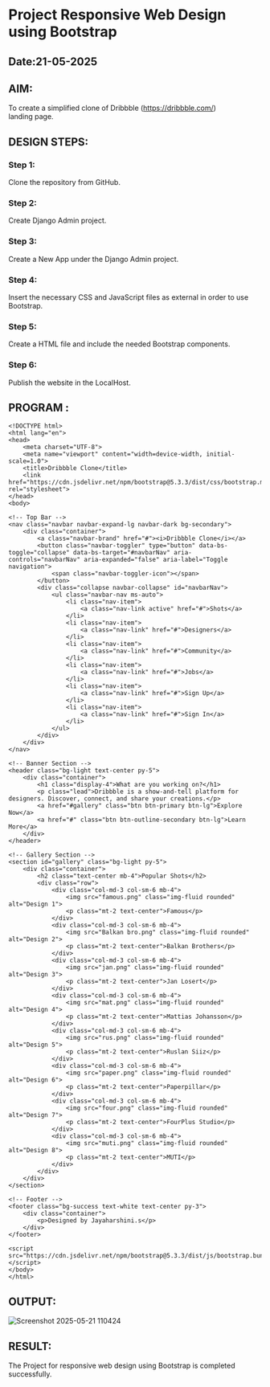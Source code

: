 # Project Responsive Web Design using Bootstrap
## Date:21-05-2025

## AIM:
To create a simplified clone of Dribbble (https://dribbble.com/) landing page.


## DESIGN STEPS:

### Step 1:
Clone the repository from GitHub.

### Step 2:
Create Django Admin project.

### Step 3:
Create a New App under the Django Admin project.

### Step 4:
Insert the necessary CSS and JavaScript files as external in order to use Bootstrap.

### Step 5:
Create a HTML file and include the needed Bootstrap components.

### Step 6:
Publish the website in the LocalHost.

## PROGRAM :
```
<!DOCTYPE html>
<html lang="en">
<head>
    <meta charset="UTF-8">
    <meta name="viewport" content="width=device-width, initial-scale=1.0">
    <title>Dribbble Clone</title>
    <link href="https://cdn.jsdelivr.net/npm/bootstrap@5.3.3/dist/css/bootstrap.min.css" rel="stylesheet">
</head>
<body>

<!-- Top Bar -->
<nav class="navbar navbar-expand-lg navbar-dark bg-secondary">
    <div class="container">
        <a class="navbar-brand" href="#"><i>Dribbble Clone</i></a>
        <button class="navbar-toggler" type="button" data-bs-toggle="collapse" data-bs-target="#navbarNav" aria-controls="navbarNav" aria-expanded="false" aria-label="Toggle navigation">
            <span class="navbar-toggler-icon"></span>
        </button>
        <div class="collapse navbar-collapse" id="navbarNav">
            <ul class="navbar-nav ms-auto">
                <li class="nav-item">
                    <a class="nav-link active" href="#">Shots</a>
                </li>
                <li class="nav-item">
                    <a class="nav-link" href="#">Designers</a>
                </li>
                <li class="nav-item">
                    <a class="nav-link" href="#">Community</a>
                </li>
                <li class="nav-item">
                    <a class="nav-link" href="#">Jobs</a>
                </li>
                <li class="nav-item">
                    <a class="nav-link" href="#">Sign Up</a>
                </li>
                <li class="nav-item">
                    <a class="nav-link" href="#">Sign In</a>
                </li>
            </ul>
        </div>
    </div>
</nav>

<!-- Banner Section -->
<header class="bg-light text-center py-5">
    <div class="container">
        <h1 class="display-4">What are you working on?</h1>
        <p class="lead">Dribbble is a show-and-tell platform for designers. Discover, connect, and share your creations.</p>
        <a href="#gallery" class="btn btn-primary btn-lg">Explore Now</a>
        <a href="#" class="btn btn-outline-secondary btn-lg">Learn More</a>
    </div>
</header>

<!-- Gallery Section -->
<section id="gallery" class="bg-light py-5">
    <div class="container">
        <h2 class="text-center mb-4">Popular Shots</h2>
        <div class="row">
            <div class="col-md-3 col-sm-6 mb-4">
                <img src="famous.png" class="img-fluid rounded" alt="Design 1">
                <p class="mt-2 text-center">Famous</p>
            </div>
            <div class="col-md-3 col-sm-6 mb-4">
                <img src="Balkan bro.png" class="img-fluid rounded" alt="Design 2">
                <p class="mt-2 text-center">Balkan Brothers</p>
            </div>
            <div class="col-md-3 col-sm-6 mb-4">
                <img src="jan.png" class="img-fluid rounded" alt="Design 3">
                <p class="mt-2 text-center">Jan Losert</p>
            </div>
            <div class="col-md-3 col-sm-6 mb-4">
                <img src="mat.png" class="img-fluid rounded" alt="Design 4">
                <p class="mt-2 text-center">Mattias Johansson</p>
            </div>
            <div class="col-md-3 col-sm-6 mb-4">
                <img src="rus.png" class="img-fluid rounded" alt="Design 5">
                <p class="mt-2 text-center">Ruslan Siiz</p>
            </div>
            <div class="col-md-3 col-sm-6 mb-4">
                <img src="paper.png" class="img-fluid rounded" alt="Design 6">
                <p class="mt-2 text-center">Paperpillar</p>
            </div>
            <div class="col-md-3 col-sm-6 mb-4">
                <img src="four.png" class="img-fluid rounded" alt="Design 7">
                <p class="mt-2 text-center">FourPlus Studio</p>
            </div>
            <div class="col-md-3 col-sm-6 mb-4">
                <img src="muti.png" class="img-fluid rounded" alt="Design 8">
                <p class="mt-2 text-center">MUTI</p>
            </div>
        </div>
    </div>
</section>

<!-- Footer -->
<footer class="bg-success text-white text-center py-3">
    <div class="container">
        <p>Designed by Jayaharshini.s</p>
    </div>
</footer>

<script src="https://cdn.jsdelivr.net/npm/bootstrap@5.3.3/dist/js/bootstrap.bundle.min.js"></script>
</body>
</html>
```


## OUTPUT:
![Screenshot 2025-05-21 110424](https://github.com/user-attachments/assets/5ecd9eb6-0378-4a2b-ad1c-4bee6bb7958f)



## RESULT:
The Project for responsive web design using Bootstrap is completed successfully.
